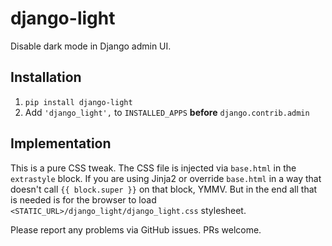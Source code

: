 # django-light

Disable dark mode in Django admin UI.


## Installation

1. `pip install django-light`
2. Add `'django_light',` to `INSTALLED_APPS` **before** `django.contrib.admin`


## Implementation

This is a pure CSS tweak. The CSS file is injected via `base.html` in the `extrastyle` block. If you are using Jinja2 
or override `base.html` in a way that doesn't call `{{ block.super }}` on that block, YMMV. But in the end all that is
needed is for the browser to load `<STATIC_URL>/django_light/django_light.css` stylesheet.

Please report any problems via GitHub issues. PRs welcome.
